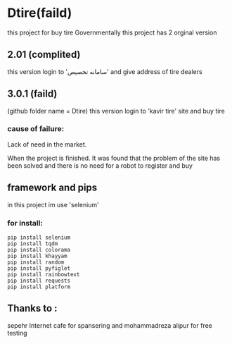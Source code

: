 # Dtire(faild)
this project for buy tire Governmentally
this project has 2 orginal version

## 2.01 (complited)
this version login to 'سامانه تخصیص' and give address of tire dealers

## 3.0.1 (faild)
(github folder name = Dtire)
this version login to 'kavir tire' site and buy tire

### cause of failure: 
Lack of need in the market.

When the project is finished. It was found that the problem of the site has been solved and there is no need for a robot to register and buy

## framework and pips
in this project im use 'selenium'

### for install:

```
pip install selenium
pip install tqdm
pip install colorama
pip install khayyam
pip install random
pip install pyfiglet
pip install rainbowtext
pip install requests
pip install platform
```

## Thanks to :
sepehr Internet cafe for spansering
and
mohammadreza alipur for free testing
